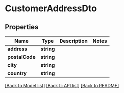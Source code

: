 # CustomerAddressDto

## Properties
Name | Type | Description | Notes
------------ | ------------- | ------------- | -------------
**address** | **string** |  | 
**postalCode** | **string** |  | 
**city** | **string** |  | 
**country** | **string** |  | 

[[Back to Model list]](../../README.md#documentation-for-models) [[Back to API list]](../../README.md#documentation-for-api-endpoints) [[Back to README]](../../README.md)


